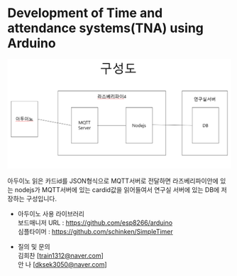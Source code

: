 # Development of Time and attendance systems(TNA) using Arduino

![](./image/구성도.png)

아두이노 읽은 카드id를 JSON형식으로 MQTT서버로 전달하면 라즈베리파이안에 있는 nodejs가 MQTT서버에 있는 cardid값을 읽어들여서 연구실 서버에 있는 DB에 저장하는 구성입니다.

  * 아두이노 사용 라이브러리</br>
   보드매니저 URL : https://github.com/esp8266/arduino</br>
   심플타이머 : https://github.com/schinken/SimpleTimer

  * 질의 및 문의 </br>
  김희찬 [train1312@naver.com]</br>
  안 나 [dksek3050@naver.com]